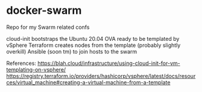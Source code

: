 # docker-swarm
Repo for my Swarm related confs

cloud-init bootstraps the Ubuntu 20.04 OVA ready to be templated by vSphere
Terraform creates nodes from the template (probably slightly overkill)
Ansible (soon tm) to join hosts to the swarm

References:
https://blah.cloud/infrastructure/using-cloud-init-for-vm-templating-on-vsphere/
https://registry.terraform.io/providers/hashicorp/vsphere/latest/docs/resources/virtual_machine#creating-a-virtual-machine-from-a-template
